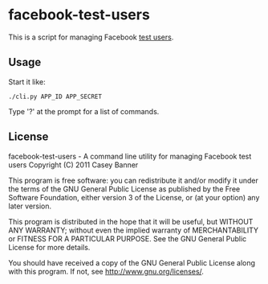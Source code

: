 
# facebook-test-users

  This is a script for managing Facebook [test users](http://developers.facebook.com/docs/test_users/).

## Usage
  
  Start it like:

    ./cli.py APP_ID APP_SECRET

  Type '?' at the prompt for a list of commands.

## License

  facebook-test-users - A command line utility for managing Facebook test users
  Copyright (C) 2011  Casey Banner

  This program is free software: you can redistribute it and/or modify
  it under the terms of the GNU General Public License as published by
  the Free Software Foundation, either version 3 of the License, or
  (at your option) any later version.

  This program is distributed in the hope that it will be useful,
  but WITHOUT ANY WARRANTY; without even the implied warranty of
  MERCHANTABILITY or FITNESS FOR A PARTICULAR PURPOSE.  See the
  GNU General Public License for more details.

  You should have received a copy of the GNU General Public License
  along with this program.  If not, see <http://www.gnu.org/licenses/>.